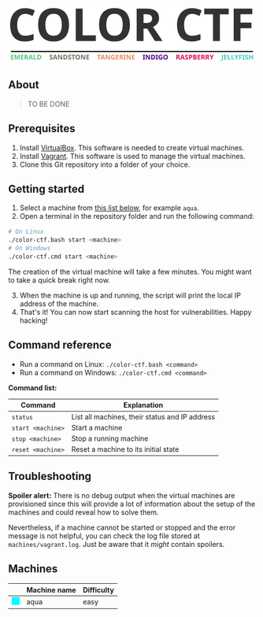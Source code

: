 ![COLOR CTF](logo/logo.png)

## About

> TO BE DONE

## Prerequisites

1. Install [VirtualBox](https://www.virtualbox.org/wiki/Downloads). This software is needed to create virtual machines.
2. Install [Vagrant](https://www.vagrantup.com/downloads). This software is used to manage the virtual machines.
3. Clone this Git repository into a folder of your choice.

## Getting started

1. Select a machine from [this list below](#machines), for example `aqua`.
2. Open a terminal in the repository folder and run the following command:
```bash
# On Linux
./color-ctf.bash start <machine>
# On Windows
./color-ctf.cmd start <machine>
```
The creation of the virtual machine will take a few minutes. You might want to take a quick break right now.

3. When the machine is up and running, the script will print the local IP address of the machine.
4. That's it! You can now start scanning the host for vulnerabilities. Happy hacking!

## Command reference
- Run a command on Linux: `./color-ctf.bash <command>`
- Run a command on Windows: `./color-ctf.cmd <command>`

**Command list:**

| Command | Explanation |
| --- | --- |
| `status` | List all machines, their status and IP address |
| `start <machine>` | Start a machine |
| `stop <machine>` | Stop a running machine |
| `reset <machine>` | Reset a machine to its initial state |

## Troubleshooting

**Spoiler alert:** There is no debug output when the virtual machines are provisioned since this will provide a lot of information about the setup of the machines and could reveal how to solve them.

Nevertheless, if a machine cannot be started or stopped and the error message is not helpful, you can check the log file stored at `machines/vagrant.log`. Just be aware that it *might* contain spoilers.

## Machines

| | Machine name | Difficulty |
| --- | --- | --- |
| ![aqua](logo/icons/aqua.png) | aqua | easy |

